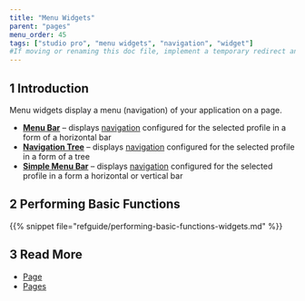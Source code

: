 ```yaml
---
title: "Menu Widgets"
parent: "pages"
menu_order: 45
tags: ["studio pro", "menu widgets", "navigation", "widget"]
#If moving or renaming this doc file, implement a temporary redirect and let the respective team know they should update the URL in the product. See Mapping to Products for more details.
---
```


## 1 Introduction

Menu widgets display a menu (navigation) of your application on a page.

*   [**Menu Bar**](menu-bar) – displays [navigation](navigation) configured for the selected profile in a form of a horizontal bar
*   [**Navigation Tree**](navigation-tree) – displays [navigation](navigation) configured for the selected profile in a form of a tree
*   [**Simple Menu Bar**](simple-menu-bar) – displays [navigation](navigation) configured for the selected profile in a form a horizontal or vertical bar 

## 2 Performing Basic Functions

{{% snippet file="refguide/performing-basic-functions-widgets.md" %}}

## 3 Read More

* [Page](page)
* [Pages](pages)